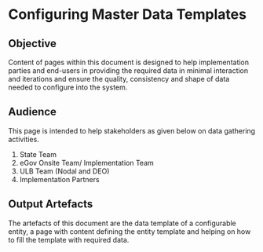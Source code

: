 # Configuring Master Data Templates

## Objective <a id="Objective"></a>

Content of pages within this document is designed to help implementation parties and end-users in providing the required data in minimal interaction and iterations and ensure the quality, consistency and shape of data needed to configure into the system.

## Audience <a id="Audience"></a>

 This page is intended to help stakeholders as given below on data gathering activities.

1. State Team
2. eGov Onsite Team/ Implementation Team
3. ULB Team \(Nodal and DEO\)
4. Implementation Partners

## Output Artefacts <a id="Output-Artefacts"></a>

The artefacts of this document are the data template of a configurable entity, a page with content defining the entity template and helping on how to fill the template with required data. 

